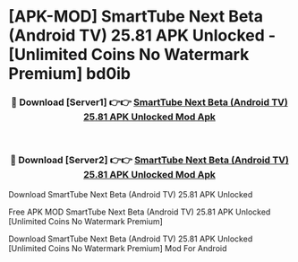 # [APK-MOD] SmartTube Next Beta (Android TV) 25.81 APK Unlocked - [Unlimited Coins No Watermark Premium] bd0ib



<div align="center">
<h3>🔴 Download [Server1] 👉👉 <a href="https://momento.my/?title=SmartTube_Next_Beta_(Android_TV)_25.81_APK_Unlocked">SmartTube Next Beta (Android TV) 25.81 APK Unlocked Mod Apk</a></h3><br>

<h3>🔴 Download [Server2] 👉👉 <a href="https://momento.my/?title=SmartTube_Next_Beta_(Android_TV)_25.81_APK_Unlocked">SmartTube Next Beta (Android TV) 25.81 APK Unlocked Mod Apk</a></h3>
</div>



Download SmartTube Next Beta (Android TV) 25.81 APK Unlocked 

Free APK MOD SmartTube Next Beta (Android TV) 25.81 APK Unlocked [Unlimited Coins No Watermark Premium]

Download SmartTube Next Beta (Android TV) 25.81 APK Unlocked [Unlimited Coins No Watermark Premium] Mod For Android
